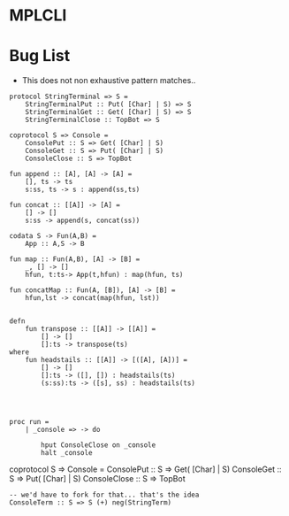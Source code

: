 # MPLCLI


# Bug List
- This does not non exhaustive pattern matches.. 
```
protocol StringTerminal => S =
    StringTerminalPut :: Put( [Char] | S) => S
    StringTerminalGet :: Get( [Char] | S) => S 
    StringTerminalClose :: TopBot => S

coprotocol S => Console =
    ConsolePut :: S => Get( [Char] | S) 
    ConsoleGet :: S => Put( [Char] | S) 
    ConsoleClose :: S => TopBot 

fun append :: [A], [A] -> [A] =
    [], ts -> ts
    s:ss, ts -> s : append(ss,ts)

fun concat :: [[A]] -> [A] =
    [] -> []
    s:ss -> append(s, concat(ss))

codata S -> Fun(A,B) = 
    App :: A,S -> B

fun map :: Fun(A,B), [A] -> [B] = 
    _, [] -> []
    hfun, t:ts-> App(t,hfun) : map(hfun, ts)

fun concatMap :: Fun(A, [B]), [A] -> [B] =
    hfun,lst -> concat(map(hfun, lst))


defn
    fun transpose :: [[A]] -> [[A]] = 
        [] -> []
        []:ts -> transpose(ts)
where
    fun headstails :: [[A]] -> [([A], [A])] =
        [] -> []
        []:ts -> ([], []) : headstails(ts)
        (s:ss):ts -> ([s], ss) : headstails(ts)

        
    

proc run =
    | _console => -> do

        hput ConsoleClose on _console
        halt _console
```


coprotocol S => Console =
    ConsolePut :: S => Get( [Char] | S) 
    ConsoleGet :: S => Put( [Char] | S) 
    ConsoleClose :: S => TopBot

    -- we'd have to fork for that... that's the idea
    ConsoleTerm :: S => S (+) neg(StringTerm)

